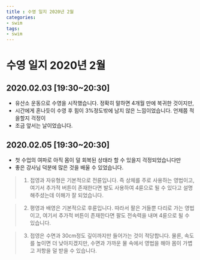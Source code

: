```yaml
---
title : 수영 일지 2020년 2월
categories:
- swim
tags:
- swim
---
```


# 수영 일지 2020년 2월

## 2020.02.03 [19:30~20:30]

- 유산소 운동으로 수영을 시작했습니다. 정확히 말하면 4개월 만에 복귀한 것이지만, 
- 시간에게 혼나듯이 수영 후 힘이 3%정도밖에 남지 않은 느낌이었습니다. 언제쯤 적을할지 걱정이 
- 조금 앞서는 날이었습니다.


## 2020.02.05 [19:30~20:30]
- 첫 수업의 여파로 아직 몸이 덜 회복된 상태라 할 수 있을지 걱정되었습니다만
- 좋은 강사님 덕분에 많은 것을 배울 수 있었습니다.

> 1. 접영과 자유형은 기본적으로 전륜입니다. 즉 상체를 주로 사용하는 영법이고, 여기서 추가적 버튼이
>  존재한다면 발도 사용하여 4륜으로 될 수 있다고 설명해주셨는데 이해가 잘 되었습니다.

> 2. 평영과 배영은 기본적으로 후륜입니다. 따라서 팔은 거들뿐 다리로 가는 영법이고, 여기서 추가적
>  버튼이 존재한다면 팔도 전속력을 내며 4륜으로 될 수 있습니다.

> 3. 접영은 수면과 30cm정도 깊이까지만 들어가는 것이 적당합니다. 물론, 속도를 높이면 더 낮아지겠지만,
>  수면과 가까운 물 속에서 영법을 해야 몸이 가볍고 저항을 덜 받을 수 있습니다.


